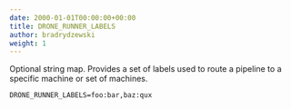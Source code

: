 ```yaml
---
date: 2000-01-01T00:00:00+00:00
title: DRONE_RUNNER_LABELS
author: bradrydzewski
weight: 1
---
```


Optional string map. Provides a set of labels used to route a pipeline to a specific machine or set of machines.

```
DRONE_RUNNER_LABELS=foo:bar,baz:qux
```